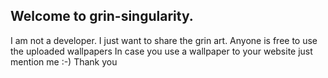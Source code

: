 ## Welcome to grin-singularity.
I am not a developer. I just want to share the grin art.
Anyone is free to use the uploaded wallpapers
In case you use a wallpaper to your website just mention me :-)
Thank you
